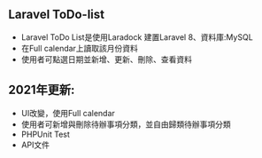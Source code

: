 ## Laravel ToDo-list
* Laravel ToDo List是使用Laradock 建置Laravel 8、資料庫:MySQL
* 在Full calendar上讀取該月份資料
* 使用者可點選日期並新增、更新、刪除、查看資料

## 2021年更新:
* UI改變，使用Full calendar
* 使用者可新增與刪除待辦事項分類，並自由歸類待辦事項分類
* PHPUnit Test
* API文件


